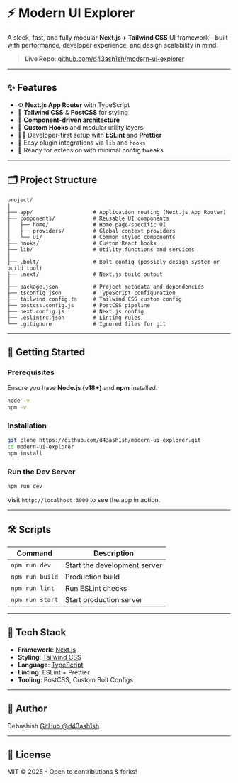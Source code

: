 
# ⚡ Modern UI Explorer

A sleek, fast, and fully modular **Next.js + Tailwind CSS** UI framework—built with performance, developer experience, and design scalability in mind.

> **Live Repo**: [github.com/d43ash1sh/modern-ui-explorer](https://github.com/d43ash1sh/modern-ui-explorer)

---

## ✨ Features

- ⚙️ **Next.js App Router** with TypeScript
- 🎨 **Tailwind CSS** & **PostCSS** for styling
- 🧱 **Component-driven architecture**
- 🧩 **Custom Hooks** and modular utility layers
- 🧑‍💻 Developer-first setup with **ESLint** and **Prettier**
- 🔌 Easy plugin integrations via `lib` and `hooks`
- 🧪 Ready for extension with minimal config tweaks

---

## 🗂️ Project Structure

```
project/
│
├── app/                   # Application routing (Next.js App Router)
├── components/            # Reusable UI components
│   ├── home/              # Home page-specific UI
│   ├── providers/         # Global context providers
│   └── ui/                # Common styled components
├── hooks/                 # Custom React hooks
├── lib/                   # Utility functions and services
│
├── .bolt/                 # Bolt config (possibly design system or build tool)
├── .next/                 # Next.js build output
│
├── package.json           # Project metadata and dependencies
├── tsconfig.json          # TypeScript configuration
├── tailwind.config.ts     # Tailwind CSS custom config
├── postcss.config.js      # PostCSS pipeline
├── next.config.js         # Next.js config
├── .eslintrc.json         # Linting rules
└── .gitignore             # Ignored files for git
```

---

## 🚀 Getting Started

### Prerequisites

Ensure you have **Node.js (v18+)** and **npm** installed.

```bash
node -v
npm -v
```

### Installation

```bash
git clone https://github.com/d43ash1sh/modern-ui-explorer.git
cd modern-ui-explorer
npm install
```

### Run the Dev Server

```bash
npm run dev
```

Visit `http://localhost:3000` to see the app in action.

---

## 🛠️ Scripts

| Command         | Description                    |
|----------------|--------------------------------|
| `npm run dev`  | Start the development server   |
| `npm run build`| Production build               |
| `npm run lint` | Run ESLint checks              |
| `npm run start`| Start production server        |

---

## 🧱 Tech Stack

- **Framework**: [Next.js](https://nextjs.org/)
- **Styling**: [Tailwind CSS](https://tailwindcss.com/)
- **Language**: [TypeScript](https://www.typescriptlang.org/)
- **Linting**: ESLint + Prettier
- **Tooling**: PostCSS, Custom Bolt Configs

---

## 🙌 Author

Debashish 
[GitHub @d43ash1sh](https://github.com/d43ash1sh)

---

## 📄 License

MIT © 2025 - Open to contributions & forks!
